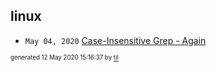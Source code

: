 ## linux

* <code>May 04, 2020</code> [Case-Insensitive Grep - Again](2020-05-04T11-44-37-case-insensitive-grep---again.md)

<sup><sub>generated 12 May 2020 15:16:37 by <a href='https://github.com/senorprogrammer/til'>til</a></sub></sup>
